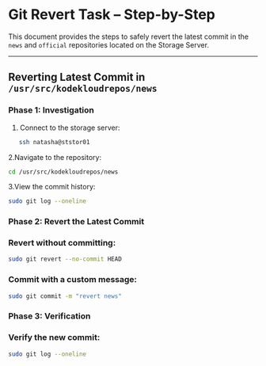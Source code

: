 # Git Revert Task – Step-by-Step

This document provides the steps to safely revert the latest commit in the `news` and `official` repositories located on the Storage Server.

---

## Reverting Latest Commit in `/usr/src/kodekloudrepos/news`

### Phase 1: Investigation
1. Connect to the storage server:
```bash
   ssh natasha@ststor01
```
2.Navigate to the repository:
```bash
cd /usr/src/kodekloudrepos/news
```

3.View the commit history:
```bash
sudo git log --oneline
```
### Phase 2: Revert the Latest Commit

### Revert without committing:
```bash
sudo git revert --no-commit HEAD
```

### Commit with a custom message:
```bash
sudo git commit -m "revert news"
```
### Phase 3: Verification

### Verify the new commit:
```bash
sudo git log --oneline
```
